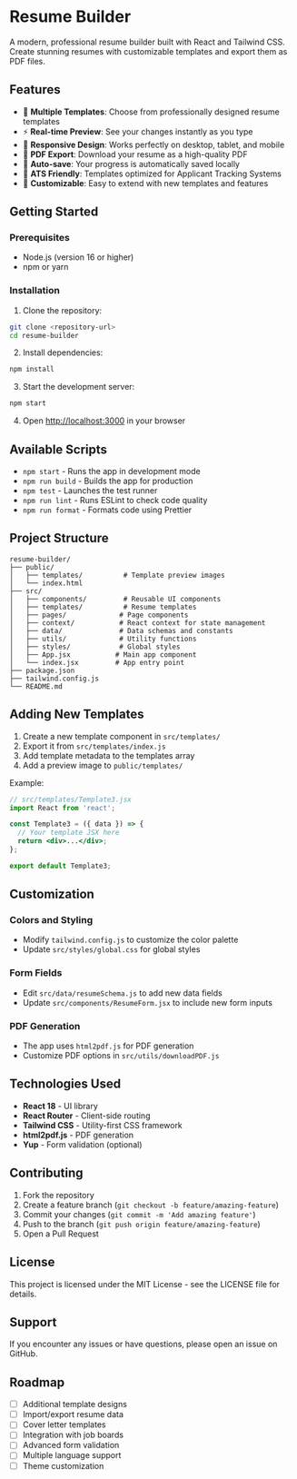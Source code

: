 # Resume Builder

A modern, professional resume builder built with React and Tailwind CSS. Create stunning resumes with customizable templates and export them as PDF files.

## Features

- 🎨 **Multiple Templates**: Choose from professionally designed resume templates
- ⚡ **Real-time Preview**: See your changes instantly as you type
- 📱 **Responsive Design**: Works perfectly on desktop, tablet, and mobile
- 📄 **PDF Export**: Download your resume as a high-quality PDF
- 💾 **Auto-save**: Your progress is automatically saved locally
- 🎯 **ATS Friendly**: Templates optimized for Applicant Tracking Systems
- 🔧 **Customizable**: Easy to extend with new templates and features

## Getting Started

### Prerequisites

- Node.js (version 16 or higher)
- npm or yarn

### Installation

1. Clone the repository:
```bash
git clone <repository-url>
cd resume-builder
```

2. Install dependencies:
```bash
npm install
```

3. Start the development server:
```bash
npm start
```

4. Open [http://localhost:3000](http://localhost:3000) in your browser

## Available Scripts

- `npm start` - Runs the app in development mode
- `npm run build` - Builds the app for production
- `npm test` - Launches the test runner
- `npm run lint` - Runs ESLint to check code quality
- `npm run format` - Formats code using Prettier

## Project Structure

```
resume-builder/
├── public/
│   ├── templates/          # Template preview images
│   └── index.html
├── src/
│   ├── components/         # Reusable UI components
│   ├── templates/          # Resume templates
│   ├── pages/             # Page components
│   ├── context/           # React context for state management
│   ├── data/              # Data schemas and constants
│   ├── utils/             # Utility functions
│   ├── styles/            # Global styles
│   ├── App.jsx           # Main app component
│   └── index.jsx         # App entry point
├── package.json
├── tailwind.config.js
└── README.md
```

## Adding New Templates

1. Create a new template component in `src/templates/`
2. Export it from `src/templates/index.js`
3. Add template metadata to the templates array
4. Add a preview image to `public/templates/`

Example:
```jsx
// src/templates/Template3.jsx
import React from 'react';

const Template3 = ({ data }) => {
  // Your template JSX here
  return <div>...</div>;
};

export default Template3;
```

## Customization

### Colors and Styling
- Modify `tailwind.config.js` to customize the color palette
- Update `src/styles/global.css` for global styles

### Form Fields
- Edit `src/data/resumeSchema.js` to add new data fields
- Update `src/components/ResumeForm.jsx` to include new form inputs

### PDF Generation
- The app uses `html2pdf.js` for PDF generation
- Customize PDF options in `src/utils/downloadPDF.js`

## Technologies Used

- **React 18** - UI library
- **React Router** - Client-side routing
- **Tailwind CSS** - Utility-first CSS framework
- **html2pdf.js** - PDF generation
- **Yup** - Form validation (optional)

## Contributing

1. Fork the repository
2. Create a feature branch (`git checkout -b feature/amazing-feature`)
3. Commit your changes (`git commit -m 'Add amazing feature'`)
4. Push to the branch (`git push origin feature/amazing-feature`)
5. Open a Pull Request

## License

This project is licensed under the MIT License - see the LICENSE file for details.

## Support

If you encounter any issues or have questions, please open an issue on GitHub.

## Roadmap

- [ ] Additional template designs
- [ ] Import/export resume data
- [ ] Cover letter templates
- [ ] Integration with job boards
- [ ] Advanced form validation
- [ ] Multiple language support
- [ ] Theme customization
